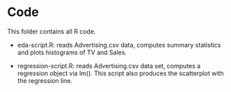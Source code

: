# Code

This folder contains all R code.

* eda-script.R: reads Advertising.csv data, computes summary statistics and plots histograms of TV and Sales.

* regression-script.R: reads Advertising.csv data set, computes a regression object via lm(). This script also produces the scatterplot with the regression line.